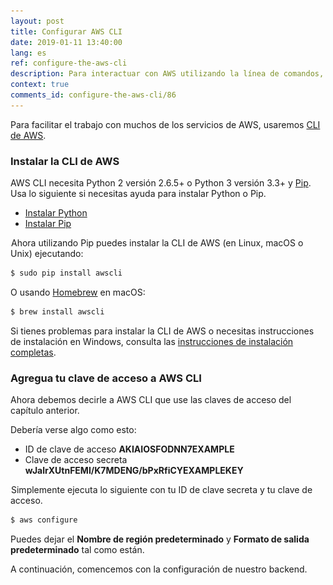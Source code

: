 ```yaml
---
layout: post
title: Configurar AWS CLI
date: 2019-01-11 13:40:00
lang: es
ref: configure-the-aws-cli
description: Para interactuar con AWS utilizando la línea de comandos, necesitamos instalar la interfaz de línea de comandos de AWS (o AWS CLI). También debe configurarse con nuestra clave de acceso de usuario IAM y clave de acceso secreto desde la consola de AWS.
context: true
comments_id: configure-the-aws-cli/86
---
```


Para facilitar el trabajo con muchos de los servicios de AWS, usaremos [CLI de AWS](https://aws.amazon.com/cli/).

### Instalar la CLI de AWS

AWS CLI necesita Python 2 versión 2.6.5+ o Python 3 versión 3.3+ y [Pip](https://pypi.python.org/pypi/pip). Usa lo siguiente si necesitas ayuda para instalar Python o Pip.

- [Instalar Python](https://www.python.org/downloads/)
- [Instalar Pip](https://pip.pypa.io/en/stable/installing/)

<img class="code-marker" src="/assets/s.png" />Ahora utilizando Pip puedes instalar la CLI de AWS (en Linux, macOS o Unix) ejecutando:

``` bash
$ sudo pip install awscli
```

O usando [Homebrew](https://brew.sh) en macOS:

``` bash
$ brew install awscli
```

Si tienes problemas para instalar la CLI de AWS o necesitas instrucciones de instalación en Windows, consulta las [instrucciones de instalación completas](http://docs.aws.amazon.com/cli/latest/userguide/installing.html).

### Agregua tu clave de acceso a AWS CLI

Ahora debemos decirle a AWS CLI que use las claves de acceso del capítulo anterior.

Debería verse algo como esto:

- ID de clave de acceso **AKIAIOSFODNN7EXAMPLE**
- Clave de acceso secreta **wJalrXUtnFEMI/K7MDENG/bPxRfiCYEXAMPLEKEY**

<img class="code-marker" src="/assets/s.png" />Simplemente ejecuta lo siguiente con tu ID de clave secreta y tu clave de acceso.

``` bash
$ aws configure
```

Puedes dejar el **Nombre de región predeterminado** y **Formato de salida predeterminado** tal como están.

A continuación, comencemos con la configuración de nuestro backend.
